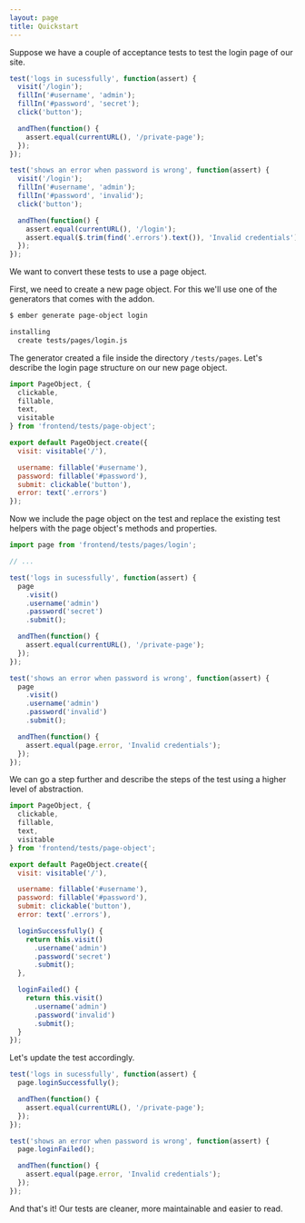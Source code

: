 ```yaml
---
layout: page
title: Quickstart
---
```


Suppose we have a couple of acceptance tests to test the login page of our site.

```js
test('logs in sucessfully', function(assert) {
  visit('/login');
  fillIn('#username', 'admin');
  fillIn('#password', 'secret');
  click('button');

  andThen(function() {
    assert.equal(currentURL(), '/private-page');
  });
});

test('shows an error when password is wrong', function(assert) {
  visit('/login');
  fillIn('#username', 'admin');
  fillIn('#password', 'invalid');
  click('button');

  andThen(function() {
    assert.equal(currentURL(), '/login');
    assert.equal($.trim(find('.errors').text()), 'Invalid credentials');
  });
});
```

We want to convert these tests to use a page object.

First, we need to create a new page object. For this we'll use one of the generators that comes with the addon.

```bash
$ ember generate page-object login

installing
  create tests/pages/login.js
```

The generator created a file inside the directory `/tests/pages`. Let's describe the login page structure on our new page object.

```js
import PageObject, {
  clickable,
  fillable,
  text,
  visitable
} from 'frontend/tests/page-object';

export default PageObject.create({
  visit: visitable('/'),

  username: fillable('#username'),
  password: fillable('#password'),
  submit: clickable('button'),
  error: text('.errors')
});
```

Now we include the page object on the test and replace the existing test helpers with the page object's methods and properties.

```js
import page from 'frontend/tests/pages/login';

// ...

test('logs in sucessfully', function(assert) {
  page
    .visit()
    .username('admin')
    .password('secret')
    .submit();

  andThen(function() {
    assert.equal(currentURL(), '/private-page');
  });
});

test('shows an error when password is wrong', function(assert) {
  page
    .visit()
    .username('admin')
    .password('invalid')
    .submit();

  andThen(function() {
    assert.equal(page.error, 'Invalid credentials');
  });
});
```

We can go a step further and describe the steps of the test using a higher level of abstraction.

```js
import PageObject, {
  clickable,
  fillable,
  text,
  visitable
} from 'frontend/tests/page-object';

export default PageObject.create({
  visit: visitable('/'),

  username: fillable('#username'),
  password: fillable('#password'),
  submit: clickable('button'),
  error: text('.errors'),

  loginSuccessfully() {
    return this.visit()
      .username('admin')
      .password('secret')
      .submit();
  },

  loginFailed() {
    return this.visit()
      .username('admin')
      .password('invalid')
      .submit();
  }
});
```

Let's update the test accordingly.

```js
test('logs in sucessfully', function(assert) {
  page.loginSuccessfully();

  andThen(function() {
    assert.equal(currentURL(), '/private-page');
  });
});

test('shows an error when password is wrong', function(assert) {
  page.loginFailed();

  andThen(function() {
    assert.equal(page.error, 'Invalid credentials');
  });
});
```

And that's it! Our tests are cleaner, more maintainable and easier to read.

